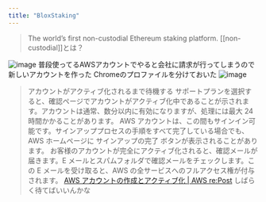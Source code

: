 ```yaml
---
title: "BloxStaking"
---
```


> The world’s first non-custodial Ethereum staking platform.
[[non-custodial]]とは？

![image](https://gyazo.com/86c89480ff0c2b63ca2f78bcb654341c/thumb/1000)
普段使ってるAWSアカウントでやると会社に請求が行ってしまうので新しいアカウントを作った
Chromeのプロファイルを分けておいた
![image](https://gyazo.com/75306ecfec84068088a1b2c21b110cbd/thumb/1000)

> アカウントがアクティブ化されるまで待機する
>  サポートプランを選択すると、確認ページでアカウントがアクティブ化中であることが示されます。アカウントは通常、数分以内に有効になりますが、処理には最大 24 時間かかることがあります。
>  AWS アカウントは、この間もサインイン可能です。サインアッププロセスの手順をすべて完了している場合でも、AWS ホームページに サインアップの完了 ボタンが表示されることがあります。
>  お客様のアカウントが完全にアクティブ化されると、確認メールが届きます。E メールとスパムフォルダで確認メールをチェックします。この E メールを受け取ると、AWS の全サービスへのフルアクセス権が付与されます。
[AWS アカウントの作成とアクティブ化 | AWS re:Post](https://repost.aws/ja/knowledge-center/create-and-activate-aws-account)
しばらく待てばいいんかな
